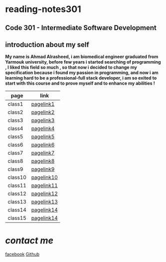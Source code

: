 # reading-notes301

## Code 301 - Intermediate Software Development

## introduction about my self
 **My name is Ahmad Alrasheed, i am biomedical engineer graduated from Yarmouk university, before few years i started searching of programming , I liked this field so much , so that now i decided to change my specification because i found my passion in programming, and now i am learning hard to be a professional-full stack developer, i am so exited to start with this course and to prove myself and to enhance my abilities !**

| page        | link                   |
| ----------- | -----------            |
| class1      | [pagelink1](read1.md)  |
| class2      | [pagelink2](read2.md)  |
| class3      | [pagelink3](read3.md)  |
| class4      | [pagelink4](read4.md)  |
| class5      | [pagelink5](read5.md)  |
| class6      | [pagelink6]()  |
| class7      | [pagelink7]()  |
| class8      | [pagelink8]()  |
| class9      | [pagelink9]()  |
| class10     | [pagelink10]() |
| class11     | [pagelink11]() |
| class12     | [pagelink12]() |
| class13     | [pagelink13]() |
| class14     | [pagelink14]() |
| class15     | [pagelink14]() |



# ***contact me***



[facebook](https://www.facebook.com)
[Github](https://github.com/ahmadalrasheed)


